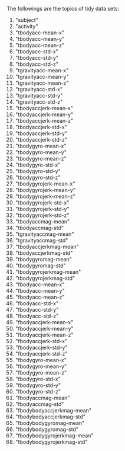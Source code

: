 The followings are the topics of tidy data sets:
1. "subject"
2. "activity"
3. "tbodyacc-mean-x" 
4. "tbodyacc-mean-y"
5. "tbodyacc-mean-z"
6. "tbodyacc-std-x" 
7. "tbodyacc-std-y" 
8. "tbodyacc-std-z" 
9. "tgravityacc-mean-x" 
10. "tgravityacc-mean-y" 
11. "tgravityacc-mean-z" 
12. "tgravityacc-std-x" 
13. "tgravityacc-std-y" 
14. "tgravityacc-std-z" 
15. "tbodyaccjerk-mean-x" 
16. "tbodyaccjerk-mean-y" 
17. "tbodyaccjerk-mean-z" 
18. "tbodyaccjerk-std-x" 
19. "tbodyaccjerk-std-y" 
20. "tbodyaccjerk-std-z" 
21. "tbodygyro-mean-x" 
22. "tbodygyro-mean-y" 
23. "tbodygyro-mean-z" 
24. "tbodygyro-std-x" 
25. "tbodygyro-std-y"
26. "tbodygyro-std-z"
27. "tbodygyrojerk-mean-x" 
28. "tbodygyrojerk-mean-y" 
29. "tbodygyrojerk-mean-z" 
30. "tbodygyrojerk-std-x" 
31. "tbodygyrojerk-std-y" 
32. "tbodygyrojerk-std-z" 
33. "tbodyaccmag-mean" 
34. "tbodyaccmag-std"
35. "tgravityaccmag-mean" 
36. "tgravityaccmag-std" 
37. "tbodyaccjerkmag-mean"
38. "tbodyaccjerkmag-std" 
39. "tbodygyromag-mean" 
40. "tbodygyromag-std" 
41. "tbodygyrojerkmag-mean"
42. "tbodygyrojerkmag-std" 
43. "fbodyacc-mean-x"
44. "fbodyacc-mean-y"
45. "fbodyacc-mean-z"
46. "fbodyacc-std-x" 
47. "fbodyacc-std-y" 
48. "fbodyacc-std-z" 
49. "fbodyaccjerk-mean-x" 
50. "fbodyaccjerk-mean-y" 
51. "fbodyaccjerk-mean-z"
52. "fbodyaccjerk-std-x"
53. "fbodyaccjerk-std-y" 
54. "fbodyaccjerk-std-z" 
55. "fbodygyro-mean-x" 
56. "fbodygyro-mean-y"
57. "fbodygyro-mean-z"
58. "fbodygyro-std-x"
59. "fbodygyro-std-y"
60. "fbodygyro-std-z"
61. "fbodyaccmag-mean" 
62. "fbodyaccmag-std"
63. "fbodybodyaccjerkmag-mean" 
64. "fbodybodyaccjerkmag-std"
65. "fbodybodygyromag-mean"
66. "fbodybodygyromag-std"
67. "fbodybodygyrojerkmag-mean"
68. "fbodybodygyrojerkmag-std"
